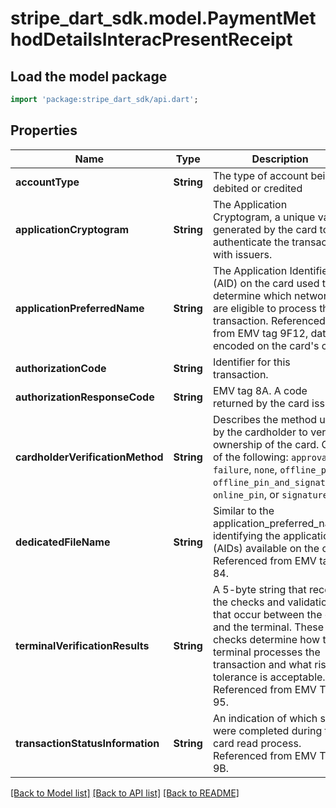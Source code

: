 # stripe_dart_sdk.model.PaymentMethodDetailsInteracPresentReceipt

## Load the model package
```dart
import 'package:stripe_dart_sdk/api.dart';
```

## Properties
Name | Type | Description | Notes
------------ | ------------- | ------------- | -------------
**accountType** | **String** | The type of account being debited or credited | [optional] 
**applicationCryptogram** | **String** | The Application Cryptogram, a unique value generated by the card to authenticate the transaction with issuers. | [optional] 
**applicationPreferredName** | **String** | The Application Identifier (AID) on the card used to determine which networks are eligible to process the transaction. Referenced from EMV tag 9F12, data encoded on the card's chip. | [optional] 
**authorizationCode** | **String** | Identifier for this transaction. | [optional] 
**authorizationResponseCode** | **String** | EMV tag 8A. A code returned by the card issuer. | [optional] 
**cardholderVerificationMethod** | **String** | Describes the method used by the cardholder to verify ownership of the card. One of the following: `approval`, `failure`, `none`, `offline_pin`, `offline_pin_and_signature`, `online_pin`, or `signature`. | [optional] 
**dedicatedFileName** | **String** | Similar to the application_preferred_name, identifying the applications (AIDs) available on the card. Referenced from EMV tag 84. | [optional] 
**terminalVerificationResults** | **String** | A 5-byte string that records the checks and validations that occur between the card and the terminal. These checks determine how the terminal processes the transaction and what risk tolerance is acceptable. Referenced from EMV Tag 95. | [optional] 
**transactionStatusInformation** | **String** | An indication of which steps were completed during the card read process. Referenced from EMV Tag 9B. | [optional] 

[[Back to Model list]](../README.md#documentation-for-models) [[Back to API list]](../README.md#documentation-for-api-endpoints) [[Back to README]](../README.md)


